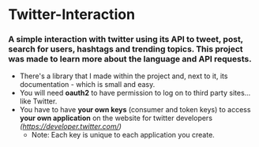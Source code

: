 # Twitter-Interaction
### A simple interaction with twitter using its API to tweet, post, search for users, hashtags and trending topics. This project was made to learn more about the language and API requests.
  - There's a library that I made within the project and, next to it, its documentation - which is small and easy. 
  - You will need **oauth2** to have permission to log on to third party sites... like Twitter.
  - You have to have **your own keys** (consumer and token keys) to access **your own application** on the website for twitter developers _(https://developer.twitter.com/)_
    - Note: Each key is unique to each application you create.
  

  
